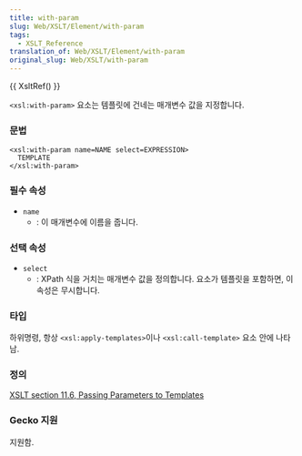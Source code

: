 ```yaml
---
title: with-param
slug: Web/XSLT/Element/with-param
tags:
  - XSLT_Reference
translation_of: Web/XSLT/Element/with-param
original_slug: Web/XSLT/with-param
---
```


{{ XsltRef() }}

`<xsl:with-param>` 요소는 템플릿에 건네는 매개변수 값을 지정합니다.

### 문법

```
<xsl:with-param name=NAME select=EXPRESSION>
  TEMPLATE
</xsl:with-param>
```

### 필수 속성

- `name`
  - : 이 매개변수에 이름을 줍니다.

### 선택 속성

- `select`
  - : XPath 식을 거치는 매개변수 값을 정의합니다. 요소가 템플릿을 포함하면, 이 속성은 무시합니다.

### 타입

하위명령, 항상 `<xsl:apply-templates>`이나 `<xsl:call-template>` 요소 안에 나타남.

### 정의

[XSLT section 11.6, Passing Parameters to Templates](http://www.w3.org/TR/xslt#section-Passing-Parameters-to-Templates)

### Gecko 지원

지원함.
